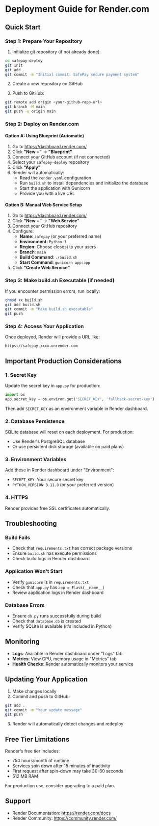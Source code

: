 # Deployment Guide for Render.com

## Quick Start

### Step 1: Prepare Your Repository

1. Initialize git repository (if not already done):
```bash
cd safepay-deploy
git init
git add .
git commit -m "Initial commit: SafePay secure payment system"
```

2. Create a new repository on GitHub

3. Push to GitHub:
```bash
git remote add origin <your-github-repo-url>
git branch -M main
git push -u origin main
```

### Step 2: Deploy on Render.com

#### Option A: Using Blueprint (Automatic)

1. Go to https://dashboard.render.com/
2. Click **"New +"** → **"Blueprint"**
3. Connect your GitHub account (if not connected)
4. Select your `safepay-deploy` repository
5. Click **"Apply"**
6. Render will automatically:
   - Read the `render.yaml` configuration
   - Run `build.sh` to install dependencies and initialize the database
   - Start the application with Gunicorn
   - Provide you with a live URL

#### Option B: Manual Web Service Setup

1. Go to https://dashboard.render.com/
2. Click **"New +"** → **"Web Service"**
3. Connect your GitHub repository
4. Configure:
   - **Name**: `safepay` (or your preferred name)
   - **Environment**: `Python 3`
   - **Region**: Choose closest to your users
   - **Branch**: `main`
   - **Build Command**: `./build.sh`
   - **Start Command**: `gunicorn app:app`
5. Click **"Create Web Service"**

### Step 3: Make build.sh Executable (if needed)

If you encounter permission errors, run locally:
```bash
chmod +x build.sh
git add build.sh
git commit -m "Make build.sh executable"
git push
```

### Step 4: Access Your Application

Once deployed, Render will provide a URL like:
```
https://safepay-xxxx.onrender.com
```

## Important Production Considerations

### 1. Secret Key
Update the secret key in `app.py` for production:
```python
import os
app.secret_key = os.environ.get('SECRET_KEY', 'fallback-secret-key')
```

Then add `SECRET_KEY` as an environment variable in Render dashboard.

### 2. Database Persistence
SQLite database will reset on each deployment. For production:
- Use Render's PostgreSQL database
- Or use persistent disk storage (available on paid plans)

### 3. Environment Variables
Add these in Render dashboard under "Environment":
- `SECRET_KEY`: Your secure secret key
- `PYTHON_VERSION`: `3.11.0` (or your preferred version)

### 4. HTTPS
Render provides free SSL certificates automatically.

## Troubleshooting

### Build Fails
- Check that `requirements.txt` has correct package versions
- Ensure `build.sh` has execute permissions
- Check build logs in Render dashboard

### Application Won't Start
- Verify `gunicorn` is in `requirements.txt`
- Check that `app.py` has `app = Flask(__name__)`
- Review application logs in Render dashboard

### Database Errors
- Ensure `db.py` runs successfully during build
- Check that `database.db` is created
- Verify SQLite is available (it's included in Python)

## Monitoring

- **Logs**: Available in Render dashboard under "Logs" tab
- **Metrics**: View CPU, memory usage in "Metrics" tab
- **Health Checks**: Render automatically monitors your service

## Updating Your Application

1. Make changes locally
2. Commit and push to GitHub:
```bash
git add .
git commit -m "Your update message"
git push
```
3. Render will automatically detect changes and redeploy

## Free Tier Limitations

Render's free tier includes:
- 750 hours/month of runtime
- Services spin down after 15 minutes of inactivity
- First request after spin-down may take 30-60 seconds
- 512 MB RAM

For production use, consider upgrading to a paid plan.

## Support

- Render Documentation: https://render.com/docs
- Render Community: https://community.render.com/
